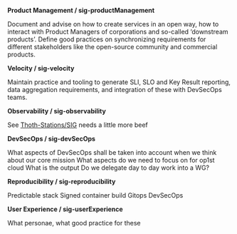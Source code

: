 **Product Management / sig-productManagement**

Document and advise on how to create services in an open way, how to interact with Product Managers of corporations and so-called ‘downstream products’. Define good practices on synchronizing requirements for different stakeholders like the open-source community and commercial products.



**Velocity / sig-velocity**

Maintain practice and tooling to generate SLI, SLO and Key Result reporting, data aggregation requirements, and integration of these with DevSecOps teams. 



**Observability / sig-observability**

See [Thoth-Stations/SIG](https://github.com/thoth-station/core/tree/master/community/sig-observability) needs a little more beef



**DevSecOps / sig-devSecOps**

What aspects of DevSecOps shall be taken into account when we think about our core mission
What aspects do we need to focus on for op1st cloud
What is the output
Do we delegate day to day work into a WG?



**Reproducibility / sig-reproducibility**

Predictable stack
Signed container build
Gitops
DevSecOps



**User Experience / sig-userExperience**

What personae, what good practice for these
